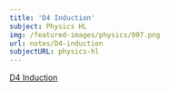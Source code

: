 ```yaml
---
title: 'D4 Induction'
subject: Physics HL
img: /featured-images/physics/007.png
url: notes/D4-induction
subjectURL: physics-hl
---
```


<a class="open-note" href="/notes/physics/D4 Induction.pdf" target="_blank">D4 Induction</a>